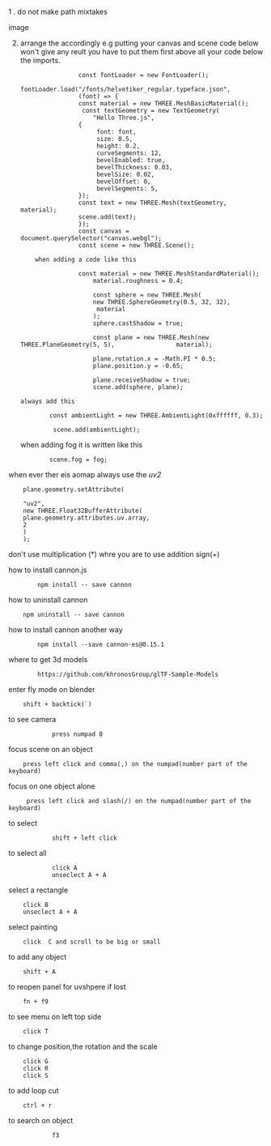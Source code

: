 1 . do not make path mixtakes

image

2.  arrange the accordingly
    e.g putting your canvas and scene code below won't give any reult you have to put them first above all your code below the imports.

                        const fontLoader = new FontLoader();
                        fontLoader.load("/fonts/helvetiker_regular.typeface.json",
                        (font) => {
                        const material = new THREE.MeshBasicMaterial();
                         const textGeometry = new TextGeometry(
                            "Hello Three.js",
                        {
                             font: font,
                             size: 0.5,
                             height: 0.2,
                             curveSegments: 12,
                             bevelEnabled: true,
                             bevelThickness: 0.03,
                             bevelSize: 0.02,
                             bevelOffset: 0,
                             bevelSegments: 5,
                        });
                        const text = new THREE.Mesh(textGeometry, material);
                        scene.add(text);
                        });
                        const canvas = document.querySelector("canvas.webgl");
                        const scene = new THREE.Scene();

            when adding a code like this

                        const material = new THREE.MeshStandardMaterial();
                            material.roughness = 0.4;

                            const sphere = new THREE.Mesh(
                            new THREE.SphereGeometry(0.5, 32, 32),
                             material
                            );
                            sphere.castShadow = true;

                            const plane = new THREE.Mesh(new THREE.PlaneGeometry(5, 5),                 material);

                            plane.rotation.x = -Math.PI * 0.5;
                            plane.position.y = -0.65;

                            plane.receiveShadow = true;
                            scene.add(sphere, plane);

        always add this

                const ambientLight = new THREE.AmbientLight(0xffffff, 0.3);

                 scene.add(ambientLight);

    when adding fog it is written like this

                scene.fog = fog;

when ever ther eis aomap always use the _uv2_

        plane.geometry.setAttribute(

        "uv2",
        new THREE.Float32BufferAttribute(
        plane.geometry.attributes.uv.array,
        2
        )
        );

don't use multiplication (\*) whre you are to use addition sign(+)

how to install cannon.js

            npm install -- save cannon

how to uninstall cannon

        npm uninstall -- save cannon

how to install cannon another way

            npm install --save cannon-es@0.15.1

where to get 3d models

            https://github.com/khronosGroup/glTF-Sample-Models

enter fly mode on blender

        shift + backtick(`)

to see camera

                press numpad 0

focus scene on an object

        press left click and comma(,) on the numpad(number part of the keyboard)

focus on one object alone

         press left click and slash(/) on the numpad(number part of the keyboard)

to select

                shift + left click

to select all

                click A
                unseclect A + A

select a rectangle

        click B
        unseclect A + A

select painting

        click  C and scroll to be big or small

to add any object

        shift + A

to reopen panel for uvshpere if lost

        fn + f9

to see menu on left top side

        click T

to change position,the rotation and the scale

        click G
        click R
        click S

to add loop cut

        ctrl + r

to search on object

                f3
